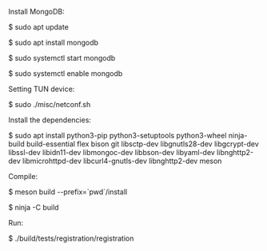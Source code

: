 Install MongoDB:

$ sudo apt update

$ sudo apt install mongodb

$ sudo systemctl start mongodb 

$ sudo systemctl enable mongodb 


Setting TUN device:

$ sudo ./misc/netconf.sh

Install the dependencies:

$ sudo apt install python3-pip python3-setuptools python3-wheel ninja-build build-essential flex bison git libsctp-dev libgnutls28-dev libgcrypt-dev libssl-dev libidn11-dev libmongoc-dev libbson-dev libyaml-dev libnghttp2-dev libmicrohttpd-dev libcurl4-gnutls-dev libnghttp2-dev meson

Compile:

$ meson build --prefix=\`pwd\`/install

$ ninja -C build

Run:

$ ./build/tests/registration/registration
